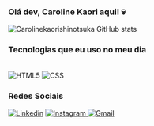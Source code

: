 ### Olá dev, Caroline Kaori aqui! 💀

![Carolinekaorishinotsuka GitHub stats](https://github-readme-stats.vercel.app/api?username=caroline&show_icons=true&theme=dark)

### Tecnologias que eu uso no meu dia

<div style="display: inline_block"><br/>
<img aling="center" alt="HTML5" src="https://img.shields.io/badge/HTML5-E34F26?style=for-the-badge&logo=html5&logoColor=white">
<img aling="center" alt="CSS" src="https://img.shields.io/badge/CSS3-1572B6?style=for-the-badge&logo=css3&logoColor=white">
  
  ### Redes Sociais
[![Linkedin](https://img.shields.io/badge/LinkedIn-0077B5?style=for-the-badge&logo=linkedin&logoColor=white)](https://www.linkedin.com/in/caroline-kaori-shinotsuka-436500210/)
[![Instagram](https://img.shields.io/badge/Instagram-E4405F?style=for-the-badge&logo=instagram&logoColor=white)
](https://www.instagram.com/noguitsune10/)
[![Gmail](https://img.shields.io/badge/Gmail-D14836?style=for-the-badge&logo=gmail&logoColor=white
)](https://mail.google.com/mail/u/0/#inbox?compose=GTvVlcSGMhtvQrvXZtsWRlbcbrlFWJPVfQqqBGPfqrxPpSRsfDnPCJLXkKTrXmdJLNCpsKJbQWtDr)
</div>
